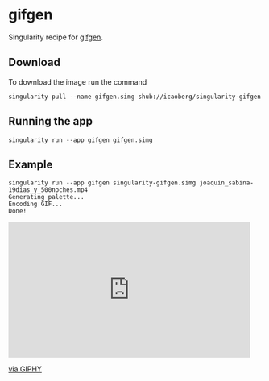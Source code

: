 # gifgen
Singularity recipe for [gifgen](https://github.com/lukechilds/gifgen).

## Download
To download the image run the command

```
singularity pull --name gifgen.simg shub://icaoberg/singularity-gifgen
```

## Running the app
```
singularity run --app gifgen gifgen.simg
```

## Example
```
singularity run --app gifgen singularity-gifgen.simg joaquin_sabina-19dias_y_500noches.mp4
Generating palette...
Encoding GIF...
Done!
```

<div>
<iframe src="https://giphy.com/embed/46zP0XifWgQGFpi8fU" width="480" height="270" frameBorder="0" class="giphy-embed" allowFullScreen></iframe><p><a href="https://giphy.com/gifs/46zP0XifWgQGFpi8fU">via GIPHY</a></p>
</div>
